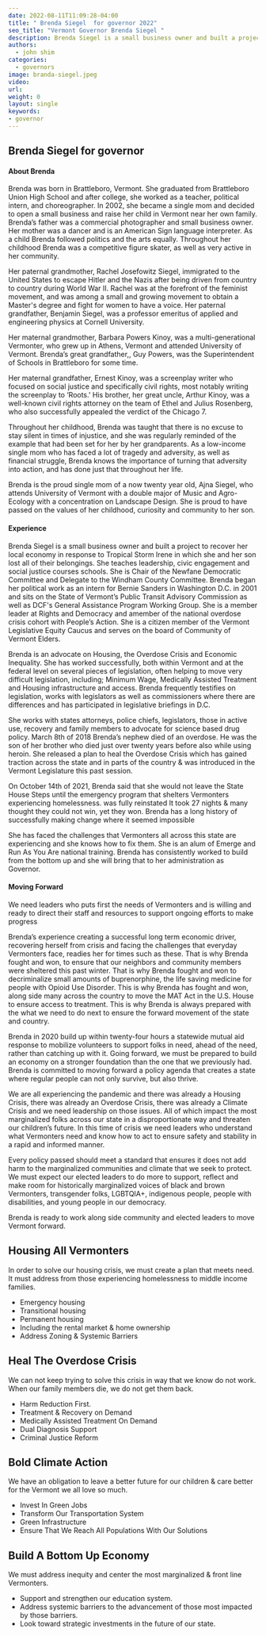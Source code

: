 ```yaml
---
date: 2022-08-11T11:09:28-04:00
title: " Brenda Siegel  for governor 2022"
seo_title: "Vermont Governor Brenda Siegel "
description: Brenda Siegel is a small business owner and built a project to recover her local economy in response to Tropical Storm Irene in which she and her son lost all of their belongings.
authors:
  - john shim
categories:
  - governors
image: branda-siegel.jpeg
video:
url: 
weight: 0
layout: single
keywords:
- governor 
---
```

## Brenda Siegel for governor 
#### About Brenda
Brenda was born in Brattleboro, Vermont. She graduated from Brattleboro Union High School and after college, she worked as a teacher, political intern, and choreographer. In 2002, she became a single mom and decided to open a small business and raise her child in Vermont near her own family. Brenda’s father was a commercial photographer and small business owner. Her mother was a dancer and is an American Sign language interpreter. As a child Brenda followed politics and the arts equally. Throughout her childhood Brenda was a competitive figure skater, as well as very active in her community.

Her paternal grandmother, Rachel Josefowitz Siegel, immigrated to the United States to escape Hitler and the Nazis after being driven from country to country during World War II. Rachel was at the forefront of the feminist movement, and was among a small and growing movement to obtain a Master's degree and fight for women to have a voice. Her paternal grandfather, Benjamin Siegel, was a professor emeritus of applied and engineering physics at Cornell University.

Her maternal grandmother, Barbara Powers Kinoy, was a multi-generational Vermonter, who grew up in Athens, Vermont and attended University of Vermont. Brenda’s great grandfather,, Guy Powers, was the Superintendent of Schools in Brattleboro for some time.

Her maternal grandfather, Ernest Kinoy, was a screenplay writer who focused on social justice and specifically civil rights, most notably writing the screenplay to ‘Roots.' His brother, her great uncle, Arthur Kinoy, was a well-known civil rights attorney on the team of Ethel and Julius Rosenberg, who also successfully appealed the verdict of the Chicago 7.

Throughout her childhood, Brenda was taught that there is no excuse to stay silent in times of injustice, and she was regularly reminded of the example that had been set for her by her grandparents. As a low-income single mom who has faced a lot of tragedy and adversity, as well as financial struggle, Brenda knows the importance of turning that adversity into action, and has done just that throughout her life.

Brenda is the proud single mom of a now twenty year old, Ajna Siegel, who attends University of Vermont with a double major of Music and Agro-Ecology with a concentration on Landscape Design. She is proud to have passed on the values of her childhood, curiosity and community to her son.

#### Experience
Brenda Siegel is a small business owner and built a project to recover her local economy in response to Tropical Storm Irene in which she and her son lost all of their belongings. She teaches leadership, civic engagement and social justice courses schools. She is Chair of the Newfane Democratic Committee and Delegate to the Windham County Committee. Brenda began her political work as an intern for Bernie Sanders in Washington D.C. in 2001 and sits on the State of Vermont’s Public Transit Advisory Commission as well as DCF's General Assistance Program Working Group. She is a member leader at Rights and Democracy and amember of the national overdose crisis cohort with People’s Action. She is a citizen member of the Vermont Legislative Equity Caucus and serves on the board of Community of Vermont Elders.

Brenda is an advocate on Housing, the Overdose Crisis and Economic Inequality. She has worked successfully, both within Vermont and at the federal level on several pieces of legislation, often helping to move very difficult legislation, including; Minimum Wage, Medically Assisted Treatment and Housing infrastructure and access. Brenda frequently testifies on legislation, works with legislators as well as commissioners where there are differences and has participated in legislative briefings in D.C.

She works with states attorneys, police chiefs, legislators, those in active use, recovery and family members to advocate for science based drug policy. March 8th of 2018 Brenda’s nephew died of an overdose. He was the son of her brother who died just over twenty years before also while using heroin. She released a plan to heal the Overdose Crisis which has gained traction across the state and in parts of the country & was introduced in the Vermont Legislature this past session.

On October 14th of 2021, Brenda said that she would not leave the State House Steps until the emergency program that shelters Vermonters experiencing homelessness. was fully reinstated It took 27 nights & many thought they could not win, yet they won. Brenda has a long history of successfully making change where it seemed impossible

She has faced the challenges that Vermonters all across this state are experiencing and she knows how to fix them. She is an alum of Emerge and Run As You Are national training. Brenda has consistently worked to build from the bottom up and she will bring that to her administration as Governor.

#### Moving Forward
We need leaders who puts first the needs of Vermonters and is willing and ready to direct their staff and resources to support ongoing efforts to make progress

Brenda’s experience creating a successful long term economic driver, recovering herself from crisis and facing the challenges that everyday Vermonters face, readies her for times such as these. That is why Brenda fought and won, to ensure that our neighbors and community members were sheltered this past winter. That is why Brenda fought and won to decriminalize small amounts of buprenorphine, the life saving medicine for people with Opioid Use Disorder. This is why Brenda has fought and won, along side many across the country to move the MAT Act in the U.S. House to ensure access to treatment. This is why Brenda is always prepared with the what we need to do next to ensure the forward movement of the state and country.

Brenda in 2020 build up within twenty-four hours a statewide mutual aid response to mobilize volunteers to support folks in need, ahead of the need, rather than catching up with it. Going forward, we must be prepared to build an economy on a stronger foundation than the one that we previously had. Brenda is committed to moving forward a policy agenda that creates a state where regular people can not only survive, but also thrive.

We are all experiencing the pandemic and there was already a Housing Crisis, there was already an Overdose Crisis, there was already a Climate Crisis and we need leadership on those issues. All of which impact the most marginalized folks across our state in a disproportionate way and threaten our children’s future. In this time of crisis we need leaders who understand what Vermonters need and know how to act to ensure safety and stability in a rapid and informed manner.

Every policy passed should meet a standard that ensures it does not add harm to the marginalized communities and climate that we seek to protect. We must expect our elected leaders to do more to support, reflect and make room for historically marginalized voices of black and brown Vermonters, transgender folks, LGBTQIA+, indigenous people, people with disabilities, and young people in our democracy.

Brenda is ready to work along side community and elected leaders to move Vermont forward.

## Housing All Vermonters
In order to solve our housing crisis, we must create a plan that meets need. It must address from those experiencing homelessness to middle income families.

- Emergency housing
- Transitional housing
- Permanent housing
- Including the rental market & home ownership
- Address Zoning & Systemic Barriers


## Heal The Overdose Crisis
We can not keep trying to solve this crisis in way that we know do not work. When our family members die, we do not get them back.

- Harm Reduction First.
- Treatment & Recovery on Demand
- Medically Assisted Treatment On Demand
- Dual Diagnosis Support
- Criminal Justice Reform


## Bold Climate Action
We have an obligation to leave a better future for our children & care better for the Vermont we all love so much.

- Invest In Green Jobs
- Transform Our Transportation System
- Green Infrastructure
- Ensure That We Reach All Populations With Our Solutions


## Build A Bottom Up Economy
We must address inequity and center the most marginalized & front line Vermonters.

- Support and strengthen our education system.
- Address systemic barriers to the advancement of those most impacted by those barriers.
- Look toward strategic investments in the future of our state.